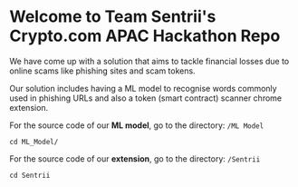 # Welcome to Team Sentrii's Crypto.com APAC Hackathon Repo

We have come up with a solution that aims to tackle financial losses due to online scams like phishing sites and scam tokens.

Our solution includes having a ML model to recognise words commonly used in phishing URLs and also a token (smart contract) scanner chrome extension.

For the source code of our **ML model**, go to the directory: `/ML Model`

```
cd ML_Model/
```

For the source code of our **extension**, go to the directory: `/Sentrii`

```
cd Sentrii
```
